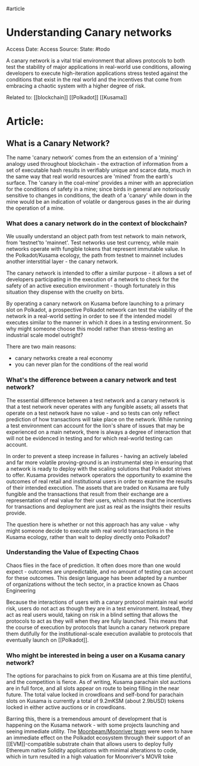 #article 

# Understanding Canary networks

Access Date: 
Access Source: 
State: #todo

A canary network is a vital trial environment that allows protocols to both test the stability of major applications in real-world use conditions, allowing developers to execute high-iteration applications stress tested against the conditions that exist in the real world and the incentives that come from embracing a chaotic system with a higher degree of risk.

Related to: [[blockchain]] [[Polkadot]] [[Kusama]]

# Article:

## What is a Canary Network?

The name 'canary network' comes from the an extension of a 'mining' analogy used throughout blockchain - the extraction of information from a set of executable hash results in verifiably unique and scarce data, much in the same way that real world resources are 'mined' from the earth's surface. The 'canary in the coal-mine' provides a miner with an appreciation for the conditions of safety in a mine; since birds in general are notoriously sensitive to changes in conditions, the death of a 'canary' while down in the mine would be an indication of volatile or dangerous gases in the air during the operation of a mine.

### What does a canary network do in the context of blockchain?

We usually understand an object path from test network to main network, from 'testnet'to 'mainnet'. Test networks use test currency, while main networks operate with fungible tokens that represent immutable value. In the Polkadot/Kusama ecology, the path from testnet to mainnet includes another interstitial layer - the canary network.

The canary network is intended to offer a similar purpose - it allows a set of developers participating in the execution of a network to check for the safety of an active execution environment - though fortunately in this situation they dispense with the cruelty on birts.

By operating a canary network on Kusama before launching to a primary slot on Polkadot, a prospective Polkadot network can test the viability of the network in a real-world setting in order to see if the intended model executes similar to the manner in which it does in a testing environment. So why might someone choose this model rather than stress-testing an industrial scale model outright?

There are two main reasons:
- canary networks create a real economy
- you can never plan for the conditions of the real world

### What's the difference between a canary network and test network?
The essential difference between a test network and a canary network is that a test network never operates with any fungible assets; all assets that operate on a test network have no value - and so tests can only reflect prediction of how transactions will take place on the network. While running a test environment can account for the lion's share of issues that may be experienced on a main network, there is always a degree of interaction that will not be evidenced in testing and for which real-world testing can account.

In order to prevent a steep increase in failures - having an actively labeled and far more volatile proving-ground is an instrumental step in ensuring that a network is ready to deploy with the scaling solutions that Polkadot strives to offer. Kusama provides network operators the opportunity to examine the outcomes of real retail and institutional users in order to examine the results of their intended execution. The assets that are traded on Kusama are fully fungible and the transactions that result from their exchange are a representation of real value for their users, which means that the incentives for transactions and deployment are just as real as the insights their results provide.

The question here is whether or not this approach has any value - why might someone decide to execute with real world transactions in the Kusama ecology, rather than wait to deploy directly onto Polkadot?

### Understanding the Value of Expecting Chaos
Chaos flies in the face of prediction. It often does more than one would expect - outcomes are unpredictable, and no amount of testing can account for these outcomes. This design language has been adapted by a number of organizations without the tech sector, in a practice known as Chaos Engineering

Because the interactions of users with a canary protocol maintain real world risk, users do not act as though they are in a test environment. Instead, they act as real users would, taking on risk in a blind setting that allows the protocols to act as they will when they are fully launched. This means that the course of execution by protocols that launch a canary network prepare them dutifully for the institutional-scale execution available to protocols that eventually launch on [[Polkadot]].

### Who might be interested in being a user on a Kusama canary network?

The options for parachains to pick from on Kusama are at this time plentiful, and the competition is fierce. As of writing, Kusama parachain slot auctions are in full force, and all slots appear on route to being filling in the near future. The total value locked in crowdloans and self-bond for parachain slots on Kusama is currently a total of 9.2mKSM (about 2.9bUSD) tokens locked in either active auctions or in crowdloans.

Barring this, there is a tremendous amount of development that is happening on the Kusama network - with some projects launching and seeing immediate utility. The [Moonbeam/Moonriver team](link) were seen to have an immediate effect on the Polkadot ecosystem through their support of an [[EVM]]-compatible substrate chain that allows users to deploy fully Ethereum native Solidity applications with minimal alterations to code, which in turn resulted in a high valuation for Moonriver's MOVR toke


